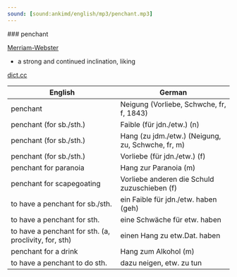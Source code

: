 ```yaml
---
sound: [sound:ankimd/english/mp3/penchant.mp3]
---
```


\### penchant

[Merriam-Webster](https://www.merriam-webster.com/dictionary/penchant)

- a strong and continued inclination, liking

[dict.cc](https://www.dict.cc/penchant)

| English        | German       |
| -------------- | ------------ |
| penchant | Neigung (Vorliebe, Schwche, fr, f, 1843) |
| penchant (for sb./sth.) | Faible (für jdn./etw.) (n) |
| penchant (for sb./sth.) | Hang (zu jdm./etw.) (Neigung, zu, Schwche, fr, m) |
| penchant (for sb./sth.) | Vorliebe (für jdn./etw.) (f) |
| penchant for paranoia | Hang zur Paranoia (m) |
| penchant for scapegoating | Vorliebe anderen die Schuld zuzuschieben (f) |
| to have a penchant for sb./sth. | ein Faible für jdn./etw. haben (geh) |
| to have a penchant for sth. | eine Schwäche für etw. haben |
| to have a penchant for sth. (a, proclivity, for, sth) | einen Hang zu etw.Dat. haben |
| penchant for a drink | Hang zum Alkohol (m) |
| to have a penchant to do sth. | dazu neigen, etw. zu tun |
